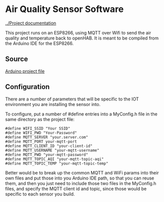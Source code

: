 # Air Quality Sensor Software

[../Project documentation](../)

This project runs on an ESP8266, using MQTT over Wifi to send the air quality and temperature back to openHAB. It is meant to be compiled from the Arduino IDE for the ESP8266.

## Source

[Arduino project file](esp8266-mqtt-panasonic-air-quality-sensor.ino)

## Configuration

There are a number of parameters that will be specific to the IOT environment you are installing the sensor into.

To configure, put a number of #define entries into a MyConfig.h file in the same directory as the project file:

```
#define WIFI_SSID "Your SSID"
#define WIFI_PWD "Your-Password"
#define MQTT_SERVER "your.server.com"
#define MQTT_PORT your-mqtt-port
#define MQTT_CLIENT_ID "your-client-id"
#define MQTT_USERNAME "your-mqtt-username"
#define MQTT_PWD "your-mqtt-password"
#define MQTT_TOPIC_AQI "your-mqtt-topic-aqi"
#define MQTT_TOPIC_TEMP "your-mqtt-topic-temp"
```

Better would be to break up the common MQTT and WiFi params into their own files and put those into you Arduino IDE path, so that you can reuse them, and then you just need to include those two files in the MyConfig.h files, and specify the MQTT client id and topic, since those would be specific to each sensor you build.
